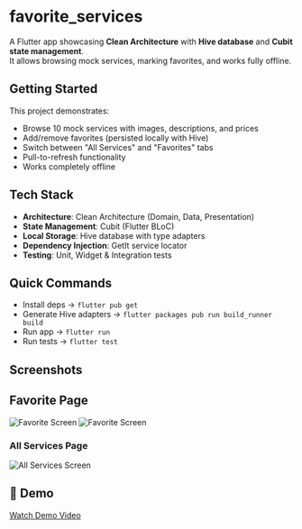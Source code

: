 # favorite_services

A Flutter app showcasing **Clean Architecture** with **Hive database** and **Cubit state management**.  
It allows browsing mock services, marking favorites, and works fully offline.

## Getting Started

This project demonstrates:

- Browse 10 mock services with images, descriptions, and prices  
- Add/remove favorites (persisted locally with Hive)  
- Switch between "All Services" and "Favorites" tabs  
- Pull-to-refresh functionality  
- Works completely offline  

## Tech Stack

- **Architecture**: Clean Architecture (Domain, Data, Presentation)  
- **State Management**: Cubit (Flutter BLoC)  
- **Local Storage**: Hive database with type adapters  
- **Dependency Injection**: GetIt service locator  
- **Testing**: Unit, Widget & Integration tests  

## Quick Commands

- Install deps → `flutter pub get`  
- Generate Hive adapters → `flutter packages pub run build_runner build`  
- Run app → `flutter run`  
- Run tests → `flutter test`  

## Screenshots

## Favorite Page
![Favorite Screen](docs/img.png)
![Favorite Screen](docs/img_2.png)

### All Services Page
![All Services Screen](docs/img_1.png)

## 🎥 Demo
[Watch Demo Video](docs/demo_video.gif)
```
